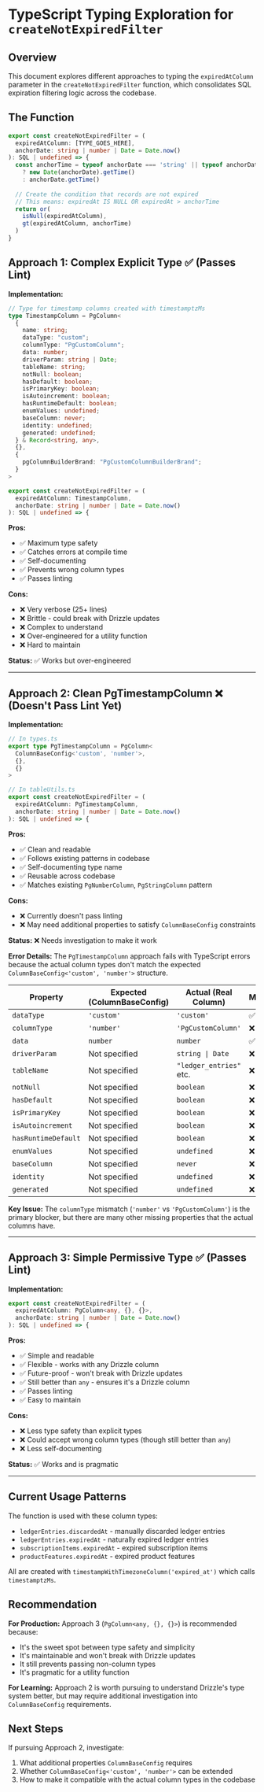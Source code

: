 # TypeScript Typing Exploration for `createNotExpiredFilter`

## Overview
This document explores different approaches to typing the `expiredAtColumn` parameter in the `createNotExpiredFilter` function, which consolidates SQL expiration filtering logic across the codebase.

## The Function
```typescript
export const createNotExpiredFilter = (
  expiredAtColumn: [TYPE_GOES_HERE],
  anchorDate: string | number | Date = Date.now()
): SQL | undefined => {
  const anchorTime = typeof anchorDate === 'string' || typeof anchorDate === 'number' 
    ? new Date(anchorDate).getTime()
    : anchorDate.getTime()
    
  // Create the condition that records are not expired
  // This means: expiredAt IS NULL OR expiredAt > anchorTime
  return or(
    isNull(expiredAtColumn),
    gt(expiredAtColumn, anchorTime)
  )
}
```

## Approach 1: Complex Explicit Type ✅ (Passes Lint)

**Implementation:**
```typescript
// Type for timestamp columns created with timestamptzMs
type TimestampColumn = PgColumn<
  {
    name: string;
    dataType: "custom";
    columnType: "PgCustomColumn";
    data: number;
    driverParam: string | Date;
    tableName: string;
    notNull: boolean;
    hasDefault: boolean;
    isPrimaryKey: boolean;
    isAutoincrement: boolean;
    hasRuntimeDefault: boolean;
    enumValues: undefined;
    baseColumn: never;
    identity: undefined;
    generated: undefined;
  } & Record<string, any>,
  {},
  {
    pgColumnBuilderBrand: "PgCustomColumnBuilderBrand";
  }
>

export const createNotExpiredFilter = (
  expiredAtColumn: TimestampColumn,
  anchorDate: string | number | Date = Date.now()
): SQL | undefined => {
```

**Pros:**
- ✅ Maximum type safety
- ✅ Catches errors at compile time
- ✅ Self-documenting
- ✅ Prevents wrong column types
- ✅ Passes linting

**Cons:**
- ❌ Very verbose (25+ lines)
- ❌ Brittle - could break with Drizzle updates
- ❌ Complex to understand
- ❌ Over-engineered for a utility function
- ❌ Hard to maintain

**Status:** ✅ Works but over-engineered

---

## Approach 2: Clean PgTimestampColumn ❌ (Doesn't Pass Lint Yet)

**Implementation:**
```typescript
// In types.ts
export type PgTimestampColumn = PgColumn<
  ColumnBaseConfig<'custom', 'number'>,
  {},
  {}
>

// In tableUtils.ts
export const createNotExpiredFilter = (
  expiredAtColumn: PgTimestampColumn,
  anchorDate: string | number | Date = Date.now()
): SQL | undefined => {
```

**Pros:**
- ✅ Clean and readable
- ✅ Follows existing patterns in codebase
- ✅ Self-documenting type name
- ✅ Reusable across codebase
- ✅ Matches existing `PgNumberColumn`, `PgStringColumn` pattern

**Cons:**
- ❌ Currently doesn't pass linting
- ❌ May need additional properties to satisfy `ColumnBaseConfig` constraints

**Status:** ❌ Needs investigation to make it work

**Error Details:**
The `PgTimestampColumn` approach fails with TypeScript errors because the actual column types don't match the expected `ColumnBaseConfig<'custom', 'number'>` structure.

| Property | Expected (ColumnBaseConfig) | Actual (Real Column) | Match |
|----------|----------------------------|---------------------|-------|
| `dataType` | `'custom'` | `'custom'` | ✅ |
| `columnType` | `'number'` | `'PgCustomColumn'` | ❌ |
| `data` | `number` | `number` | ✅ |
| `driverParam` | Not specified | `string \| Date` | ❌ |
| `tableName` | Not specified | `"ledger_entries"` etc. | ❌ |
| `notNull` | Not specified | `boolean` | ❌ |
| `hasDefault` | Not specified | `boolean` | ❌ |
| `isPrimaryKey` | Not specified | `boolean` | ❌ |
| `isAutoincrement` | Not specified | `boolean` | ❌ |
| `hasRuntimeDefault` | Not specified | `boolean` | ❌ |
| `enumValues` | Not specified | `undefined` | ❌ |
| `baseColumn` | Not specified | `never` | ❌ |
| `identity` | Not specified | `undefined` | ❌ |
| `generated` | Not specified | `undefined` | ❌ |

**Key Issue:** The `columnType` mismatch (`'number'` vs `'PgCustomColumn'`) is the primary blocker, but there are many other missing properties that the actual columns have.

---

## Approach 3: Simple Permissive Type ✅ (Passes Lint)

**Implementation:**
```typescript
export const createNotExpiredFilter = (
  expiredAtColumn: PgColumn<any, {}, {}>,
  anchorDate: string | number | Date = Date.now()
): SQL | undefined => {
```

**Pros:**
- ✅ Simple and readable
- ✅ Flexible - works with any Drizzle column
- ✅ Future-proof - won't break with Drizzle updates
- ✅ Still better than `any` - ensures it's a Drizzle column
- ✅ Passes linting
- ✅ Easy to maintain

**Cons:**
- ❌ Less type safety than explicit types
- ❌ Could accept wrong column types (though still better than `any`)
- ❌ Less self-documenting

**Status:** ✅ Works and is pragmatic

---

## Current Usage Patterns

The function is used with these column types:
- `ledgerEntries.discardedAt` - manually discarded ledger entries
- `ledgerEntries.expiredAt` - naturally expired ledger entries  
- `subscriptionItems.expiredAt` - expired subscription items
- `productFeatures.expiredAt` - expired product features

All are created with `timestampWithTimezoneColumn('expired_at')` which calls `timestamptzMs`.

## Recommendation

**For Production:** Approach 3 (`PgColumn<any, {}, {}>`) is recommended because:
- It's the sweet spot between type safety and simplicity
- It's maintainable and won't break with Drizzle updates
- It still prevents passing non-column types
- It's pragmatic for a utility function

**For Learning:** Approach 2 is worth pursuing to understand Drizzle's type system better, but may require additional investigation into `ColumnBaseConfig` requirements.

## Next Steps

If pursuing Approach 2, investigate:
1. What additional properties `ColumnBaseConfig` requires
2. Whether `ColumnBaseConfig<'custom', 'number'>` can be extended
3. How to make it compatible with the actual column types in the codebase
